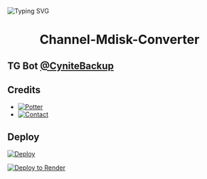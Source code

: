 ![Typing SVG](https://readme-typing-svg.herokuapp.com/?lines=CHANNEL+MDISK+BULK+POST+CONVERTER!;CREATED+BY+TECHNICAL+CYNITE!;A+ADVANCE+BOT+WITH+COOL+FEATURES!)
</p>

</p>
<h1 align="center">
  <b>Channel-Mdisk-Converter</b>
</h1>

## TG Bot [@CyniteBackup](t.me/CyniteBackup)

## Credits 

* [![Potter](https://img.shields.io/static/v1?label=Potter&message=Telegram&color=critical)](https://t.me/Potter_00)
* [![Contact](https://img.shields.io/static/v1?label=Contact&message=On+Telegram&color=critical)](https://t.me/Cynitesupport)

## Deploy 

[![Deploy](https://www.herokucdn.com/deploy/button.svg)](https://heroku.com/deploy?template=https://github.com/cyniteofficial/Channel-Mdisk-Converter)

[![Deploy to Render](https://render.com/images/deploy-to-render-button.svg)](https://render.com/deploy?repo=https://github.com/Dkmovie/Channel-Mdisk-Converter)
